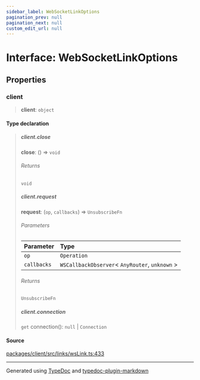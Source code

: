 ```yaml
---
sidebar_label: WebSocketLinkOptions
pagination_prev: null
pagination_next: null
custom_edit_url: null
---
```


# Interface: WebSocketLinkOptions

## Properties

### client

> **client**: `object`

#### Type declaration

> ##### client.close
>
> **close**: () => `void`
>
> ###### Returns
>
> `void`
>
> ##### client.request
>
> **request**: (`op`, `callbacks`) => `UnsubscribeFn`
>
> ###### Parameters
>
> | Parameter   | Type                                            |
> | :---------- | :---------------------------------------------- |
> | `op`        | `Operation`                                     |
> | `callbacks` | `WSCallbackObserver`< `AnyRouter`, `unknown` \> |
>
> ###### Returns
>
> `UnsubscribeFn`
>
> ##### client.connection
>
> `get` connection(): `null` \| `Connection`

#### Source

[packages/client/src/links/wsLink.ts:433](https://github.com/trpc/trpc/blob/caccce64/packages/client/src/links/wsLink.ts#L433)

---

Generated using [TypeDoc](https://typedoc.org/) and [typedoc-plugin-markdown](https://www.npmjs.com/package/typedoc-plugin-markdown)
